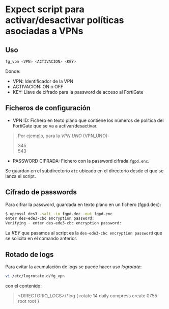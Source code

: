 # Expect script para activar/desactivar políticas asociadas a VPNs

## Uso

``` sh
fg_vpn <VPN> <ACTIVACION> <KEY>
```

Donde:

* VPN: Identificador de la VPN
* ACTIVACION: ON o OFF
* KEY: Llave de cifrado para la password de acceso al FortiGate

## Ficheros de configuración

* VPN ID: Fichero en texto plano que contiene los números de política del FortiGate que se va a activar/desactivar.

> Por ejemplo, para la *VPN UNO* (VPN_UNO):
>  
>  345    
>  543

* PASSWORD CIFRADA: Fichero con la password cifrada `fgpd.enc`.

Se guardan en el subdirectorio `etc` ubicado en el directorio desde el que se lanza el script.

## Cifrado de passwords

Para cifrar la password, guardada en texto plano en un fichero (fgpd.dec):

``` sh
$ openssl des3 -salt -in fgpd.dec -out fgpd.enc
enter des-ede3-cbc encryption password:
Verifying - enter des-ede3-cbc encryption password:
```

La *KEY* que pasamos al script es la `des-ede3-cbc encryption password` que se solicita en el comando anterior.

## Rotado de logs

Para evitar la acumulación de logs se puede hacer uso *logrotate*:

``` sh
vi /etc/logrotate.d/fg_vpn
```

con el contenido:

><DIRECTORIO_LOGS>/*log {
>    rotate 14
>    daily
>    compress
>    create 0755 root root
>}